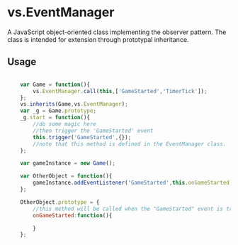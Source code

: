 # vs.EventManager

A JavaScript object-oriented class implementing the observer pattern. The class is intended for extension through prototypal inheritance. 

## Usage 

```javascript

	var Game = function(){
		vs.EventManager.call(this,['GameStarted','TimerTick']); 
	}; 
	vs.inherits(Game,vs.EventManager);
	var _g = Game.prototype;
	_g.start = function(){
		//do some magic here
		//then trigger the 'GameStarted' event 
		this.trigger('GameStarted',{}); 
		//note that this method is defined in the EventManager class. 
	};

	var gameInstance = new Game();  

	var OtherObject = function(){
		gameInstance.addEventListener('GameStarted',this.onGameStarted,this); 
	};

	OtherObject.prototype = {
		//this method will be called when the "GameStarted" event is triggered. 
		onGameStarted:function(){

		}
	}; 

```

